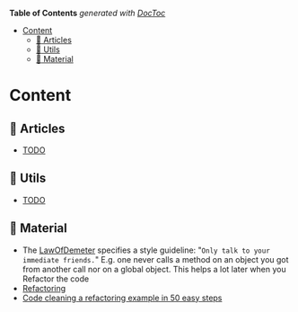<!-- START doctoc generated TOC please keep comment here to allow auto update -->
<!-- DON'T EDIT THIS SECTION, INSTEAD RE-RUN doctoc TO UPDATE -->
**Table of Contents**  *generated with [DocToc](https://github.com/thlorenz/doctoc)*

- [Content](#content)
  - [:memo: Articles](#memo-articles)
  - [:rocket: Utils](#rocket-utils)
  - [:open_file_folder: Material](#open_file_folder-material)

<!-- END doctoc generated TOC please keep comment here to allow auto update -->

# Content

## :memo: Articles

- [TODO](./some_link)

## :rocket: Utils

- [TODO](./some_link)

## :open_file_folder: Material

- The [LawOfDemeter](https://wiki.c2.com/?LawOfDemeter) specifies a style guideline: "`Only talk to your immediate friends.`" E.g. one never calls a method on an object you got from another call nor on a global object. This helps a lot later when you Refactor the code
- [Refactoring](https://sourcemaking.com/refactoring)
- [Code cleaning a refactoring example in 50 easy steps](https://www.lagerweij.com/2011/05/28/code-cleaning-a-refactoring-example-in-50-easy-steps/)